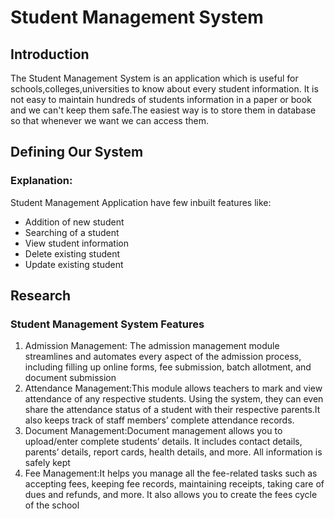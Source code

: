 # Student Management System

## Introduction
The Student Management System is an application which is useful for schools,colleges,universities to know about every student information. 
It is not easy to maintain hundreds of students information in a paper or book and we can't keep them safe.The easiest way is to store them in database so that whenever we want we can access them. 

## Defining Our System
### Explanation:
Student Management Application have few inbuilt features like:


  
  
  
  
  
* Addition of new student
* Searching of a student
* View student information
* Delete existing student
* Update existing student


## Research
### Student Management System Features
1. Admission Management: The admission management module streamlines and automates every aspect of the admission process, including filling up online forms, fee submission, batch allotment, and document submission
2. Attendance Management:This module allows teachers to mark and view attendance of any respective students. Using the system, they can even share the attendance status of a student with their respective parents.It also keeps track of staff members’ complete attendance records.
3. Document Management:Document management allows you to upload/enter complete students’ details. It includes contact details, parents’ details, report cards, health details, and more. All information is safely kept
4. Fee Management:It helps you manage all the fee-related tasks such as accepting fees, keeping fee records, maintaining receipts, taking care of dues and refunds, and more. It also allows you to create the fees cycle of the school
